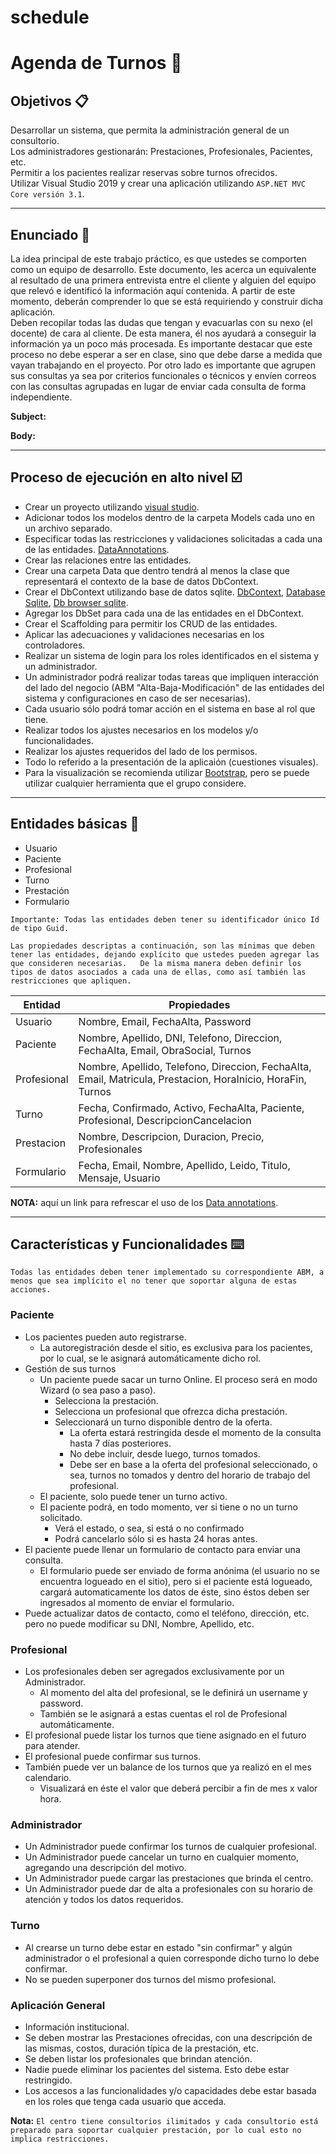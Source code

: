 # schedule
# Agenda de Turnos 📖

## Objetivos 📋

Desarrollar un sistema, que permita la administración general de un consultorio.\
Los administradores gestionarán: Prestaciones, Profesionales, Pacientes, etc.\
Permitir a los pacientes realizar reservas sobre turnos ofrecidos.\
Utilizar Visual Studio 2019 y crear una aplicación utilizando `ASP.NET MVC Core versión 3.1`.

---------------------------------------

## Enunciado 📢

La idea principal de este trabajo práctico, es que ustedes se comporten como un equipo de desarrollo. Este documento, les acerca un equivalente al resultado de una primera entrevista entre el cliente y alguien del equipo que relevó e identificó la información aquí contenida. A partir de este momento, deberán comprender lo que se está requiriendo y construir dicha aplicación.\
Deben recopilar todas las dudas que tengan y evacuarlas con su nexo (el docente) de cara al cliente. De esta manera, él nos ayudará a conseguir la información ya un poco más procesada. Es importante destacar que este proceso no debe esperar a ser en clase, sino que debe darse a medida que vayan trabajando en el proyecto. Por otro lado es importante que agrupen sus consultas ya sea por criterios funcionales o técnicos y envíen correos con las consultas agrupadas en lugar de enviar cada consulta de forma independiente.

**Subject:**


**Body:**

---------------------------------------

## Proceso de ejecución en alto nivel ☑️

- Crear un proyecto utilizando [visual studio].
- Adicionar todos los modelos dentro de la carpeta Models cada uno en un archivo separado.
- Especificar todas las restricciones y validaciones solicitadas a cada una de las entidades. [DataAnnotations].
- Crear las relaciones entre las entidades.
- Crear una carpeta Data que dentro tendrá al menos la clase que representará el contexto de la base de datos DbContext.
- Crear el DbContext utilizando base de datos sqlite. [DbContext], [Database Sqlite], [Db browser sqlite].
- Agregar los DbSet para cada una de las entidades en el DbContext.
- Crear el Scaffolding para permitir los CRUD de las entidades.
- Aplicar las adecuaciones y validaciones necesarias en los controladores.
- Realizar un sistema de login para los roles identificados en el sistema y un administrador.
- Un administrador podrá realizar todas tareas que impliquen interacción del lado del negocio (ABM "Alta-Baja-Modificación" de las entidades del sistema y configuraciones en caso de ser necesarias).
- Cada usuario sólo podrá tomar acción en el sistema en base al rol que tiene.
- Realizar todos los ajustes necesarios en los modelos y/o funcionalidades.
- Realizar los ajustes requeridos del lado de los permisos.
- Todo lo referido a la presentación de la aplicaión (cuestiones visuales).
- Para la visualización se recomienda utilizar [Bootstrap], pero se puede utilizar cualquier herramienta que el grupo considere.

---------------------------------------

## Entidades básicas 📄

- Usuario
- Paciente
- Profesional
- Turno
- Prestación
- Formulario

`Importante: Todas las entidades deben tener su identificador único Id de tipo Guid.`

`Las propiedades descriptas a continuación, son las mínimas que deben tener las entidades, dejando explícito que ustedes pueden agregar las que consideren necesarias.  
De la misma manera deben definir los tipos de datos asociados a cada una de ellas, como así también las restricciones que apliquen.`

| Entidad | Propiedades |
| ----- | ----- |
| Usuario | Nombre, Email, FechaAlta, Password |
| Paciente | Nombre, Apellido, DNI, Telefono, Direccion, FechaAlta, Email, ObraSocial, Turnos |
| Profesional | Nombre, Apellido, Telefono, Direccion, FechaAlta, Email, Matricula, Prestacion, HoraInicio, HoraFin, Turnos |
| Turno | Fecha, Confirmado, Activo, FechaAlta, Paciente, Profesional, DescripcionCancelacion |
| Prestacion | Nombre, Descripcion, Duracion, Precio, Profesionales |
| Formulario | Fecha, Email, Nombre, Apellido, Leido, Titulo, Mensaje, Usuario |

**NOTA:** aquí un link para refrescar el uso de los [Data annotations].

---------------------------------------

## Características y Funcionalidades ⌨️

`Todas las entidades deben tener implementado su correspondiente ABM, a menos que sea implícito el no tener que soportar alguna de estas acciones.`

### Paciente

- Los pacientes pueden auto registrarse.
  - La autoregistración desde el sitio, es exclusiva para los pacientes, por lo cual, se le asignará automáticamente dicho rol.
- Gestión de sus turnos
  - Un paciente puede sacar un turno Online. El proceso será en modo Wizard (o sea paso a paso).
    - Selecciona la prestación.
    - Selecciona un profesional que ofrezca dicha prestación.
    - Seleccionará un turno disponible dentro de la oferta.
      - La oferta estará restringida desde el momento de la consulta hasta 7 días posteriores.
      - No debe incluir, desde luego, turnos tomados.
      - Debe ser en base a la oferta del profesional seleccionado, o sea, turnos no tomados y dentro del horario de trabajo del profesional.
  - El paciente, solo puede tener un turno activo.
  - El paciente podrá, en todo momento, ver si tiene o no un turno solicitado.
    - Verá el estado, o sea, si está o no confirmado
    - Podrá cancelarlo sólo si es hasta 24 horas antes.
- El paciente puede llenar un formulario de contacto para enviar una consulta.
  - El formulario puede ser enviado de forma anónima (el usuario no se encuentra logueado en el sitio), pero si el paciente está logueado, cargará automaticamente los datos de éste, sino éstos deben ser ingresados al momento de enviar el formulario.
- Puede actualizar datos de contacto, como el teléfono, dirección, etc. pero no puede modificar su DNI, Nombre, Apellido, etc.

### Profesional

- Los profesionales deben ser agregados exclusivamente por un Administrador.
  - Al momento del alta del profesional, se le definirá un username y password.
  - También se le asignará a estas cuentas el rol de Profesional automáticamente.
- El profesional puede listar los turnos que tiene asignado en el futuro para atender.
- El profesional puede confirmar sus turnos.
- También puede ver un balance de los turnos que ya realizó en el mes calendario.
  - Visualizará en éste el valor que deberá percibir a fin de mes x valor hora.

### Administrador

- Un Administrador puede confirmar los turnos de cualquier profesional.
- Un Administrador puede cancelar un turno en cualquier momento, agregando una descripción del motivo.
- Un Administrador puede cargar las prestaciones que brinda el centro.
- Un Administrador puede dar de alta a profesionales con su horario de atención y todos los datos requeridos.

### Turno

- Al crearse un turno debe estar en estado "sin confirmar" y algún administrador o el profesional a quien corresponde dicho turno lo debe confirmar.
- No se pueden superponer dos turnos del mismo profesional.

### Aplicación General

- Información institucional.
- Se deben mostrar las Prestaciones ofrecidas, con una descripción de las mismas, costos, duración típica de la prestación, etc.
- Se deben listar los profesionales que brindan atención.
- Nadie puede eliminar los pacientes del sistema. Esto debe estar restringido.
- Los accesos a las funcionalidades y/o capacidades debe estar basada en los roles que tenga cada usuario que acceda.

**Nota:** `El centro tiene consultorios ilimitados y cada consultorio está preparado para soportar cualquier prestación, por lo cual esto no implica restricciones.`

[//]: # (referencias externas)
   [visual studio]: <https://visualstudio.microsoft.com/en/vs/>
   [Data annotations]: <https://www.c-sharpcorner.com/UploadFile/af66b7/data-annotations-for-mvc/>
   [Bootstrap]: <https://getbootstrap.com/>
   [DbContext]: <https://docs.microsoft.com/en-us/dotnet/api/microsoft.entityframeworkcore.dbcontext?view=efcore-3.1>
   [Database Sqlite]: <https://docs.microsoft.com/en-us/ef/core/providers/sqlite/?tabs=dotnet-core-cli>
   [Db browser sqlite]: <https://sqlitebrowser.org/>
   [DataAnnotations]: <https://docs.microsoft.com/en-us/dotnet/api/system.componentmodel.dataannotations?view=netcore-3.1>
